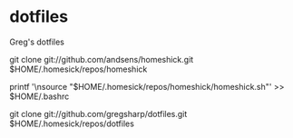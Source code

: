 dotfiles
========

Greg's dotfiles

git clone git://github.com/andsens/homeshick.git $HOME/.homesick/repos/homeshick

printf '\nsource "$HOME/.homesick/repos/homeshick/homeshick.sh"' >> $HOME/.bashrc

git clone git://github.com/gregsharp/dotfiles.git $HOME/.homesick/repos/dotfiles

